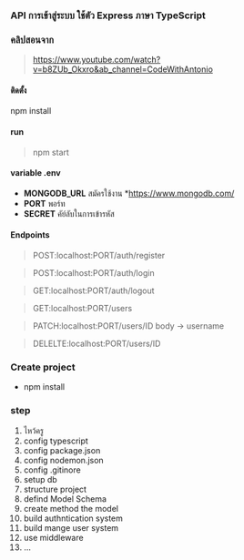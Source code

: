 ### API การเข้าสู่ระบบ ใช้ตัว Express ภาษา TypeScript

### คลิปสอนจาก

> https://www.youtube.com/watch?v=b8ZUb_Okxro&ab_channel=CodeWithAntonio

#### ติดตั้ง

npm install

#### run

> npm start

#### variable .env

- **MONGODB_URL** สมัครใช้งาน \*https://www.mongodb.com/
- **PORT** พอร์ท
- **SECRET** คัย์ลับในการเข้ารหัส

#### Endpoints

> POST:localhost:PORT/auth/register

> POST:localhost:PORT/auth/login

> GET:localhost:PORT/auth/logout

> GET:localhost:PORT/users

> PATCH:localhost:PORT/users/ID body -> username

> DELELTE:localhost:PORT/users/ID

### Create project

- npm install

### step

1. ไหว้ครู
2. config typescript
3. config package.json
4. config nodemon.json
5. config .gitinore
6. setup db
7. structure project
8. defind Model Schema
9. create method the model
10. build authntication system
11. build mange user system
12. use middleware
13. ...



